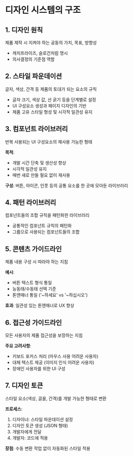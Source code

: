 # 디자인 시스템의 구조

## 1. 디자인 원칙

제품 제작 시 지켜야 하는 공동의 가치, 목표, 방향성

- 캐치프라이즈, 슬로건처럼 명시
- 의사결정의 기준점 역할

## 2. 스타일 파운데이션

글자, 색상, 간격 등 제품의 토대가 되는 요소의 규칙

- 글자 크기, 색상 값, 선 굵기 등을 단계별로 설정
- UI 구성요소 생성과 페이지 디자인의 기반
- 제품 고유 스타일 형성 및 시각적 일관성 유지

## 3. 컴포넌트 라이브러리

반복 사용되는 UI 구성요소의 재사용 가능한 형태

**목적**:

- 개발 시간 단축 및 생산성 향상
- 시각적 일관성 유지
- 매번 새로 만들 필요 없이 재사용

**구성**: 버튼, 아이콘, 인풋 등의 공통 요소를 한 곳에 모아둔 라이브러리

## 4. 패턴 라이브러리

컴포넌트들의 조합 규칙을 패턴화한 라이브러리

- 공통적인 컴포넌트 규칙의 패턴화
- 그룹으로 사용되는 컴포넌트들의 조합

## 5. 콘텐츠 가이드라인

제품 내용 구성 시 따라야 하는 지침

**예시**:

- 버튼 텍스트 형식 통일
- 능동태/수동태 선택 기준
- 톤앤매너 통일 ('~하세요' vs '~하십시오')

**효과**: 일관성 있는 톤앤매너로 UX 향상

## 6. 접근성 가이드라인

모든 사용자의 제품 접근성을 보장하는 지침

**주요 고려사항**:

- 키보드 포커스 처리 (마우스 사용 어려운 사용자)
- 대체 텍스트 제공 (이미지 인식 어려운 사용자)
- 장애인 사용자를 위한 UI 구성

## 7. 디자인 토큰

스타일 요소(색상, 글꼴, 간격)를 개발 가능한 형태로 변환

**프로세스**:

1. 디자이너: 스타일 파운데이션 설정
2. 디자인 토큰 생성 (JSON 형태)
3. 개발자에게 전달
4. 개발자: 코드에 적용

**장점**: 수동 변환 작업 없이 자동화된 스타일 적용
